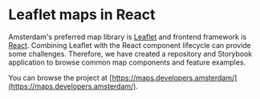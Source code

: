 # Leaflet maps in React

Amsterdam's preferred map library is <a href="https://leafletjs.com/" target="_blank">Leaflet</a> and frontend framework is <a href="https://reactjs.org/" target="_blank">React</a>. Combining Leaflet with the React component lifecycle can provide some challenges. Therefore, we have created a repository and Storybook application to browse common map components and feature examples.

You can browse the project at [https://maps.developers.amsterdam/](https://maps.developers.amsterdam/).
